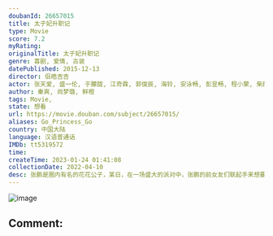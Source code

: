 ```yaml
---
doubanId: 26657015
title: 太子妃升职记
type: Movie
score: 7.2
myRating: 
originalTitle: 太子妃升职记
genre: 喜剧, 爱情, 古装
datePublished: 2015-12-13
director: 侣皓吉吉
actor: 张天爱, 盛一伦, 于朦胧, 江奇霖, 郭俊辰, 海铃, 安泳畅, 彭昱畅, 程小蒙, 柴蔚, 程浩, 王文强, 孙奉招, 孙奉正, 张志远, 郑舒环, 陈佳妍, 钱文青
author: 秦爽, 尚梦璐, 鲜橙
tags: Movie, 
state: 想看
url: https://movie.douban.com/subject/26657015/
aliases: Go_Princess_Go
country: 中国大陆
language: 汉语普通话
IMDb: tt5319572
time: 
createTime: 2023-01-24 01:41:08
collectionDate: 2022-04-10
desc: 张鹏是圈内有名的花花公子，某日，在一场盛大的派对中，张鹏的前女友们联起手来想要向他寻仇，使得张鹏在误打误撞之下掉入了泳池，失去了意识。醒来的张鹏发现自己身处一座富丽堂皇的行宫之中，一位名叫绿篱（海铃...
---
```


![image](p2308295492.jpg)

Comment: 
---

